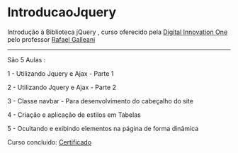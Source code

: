 # IntroducaoJquery
Introdução à Biblioteca jQuery , curso oferecido pela <a href="https://digitalinnovation.one/sign-in">Digital Innovation One</a> pelo professor <a href="https://github.com/rafegal">Rafael Galleani</a><br> <hr>

São 5 Aulas : <br>

1 - Utilizando Jquery e Ajax - Parte 1   

2 - Utilizando Jquery e Ajax - Parte 2  

3 - Classe navbar - Para desenvolvimento do cabeçalho do site 

4 - Criação e aplicação de estilos em Tabelas 

5 - Ocultando e exibindo elementos na página de forma dinâmica 



Curso concluido: <a href="https://certificates.digitalinnovation.one/76AAFA1F">Certificado</a>
